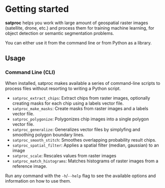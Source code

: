 # Getting started

**satproc** helps you work with large amount of geospatial raster images
(satellite, drone, etc.) and process them for training machine learning, for
object detection or semantic segmentation problems.

You can either use it from the command line or from Python as a library.

## Usage

### Command Line (CLI)

When installed, satproc makes available a series of command-line scripts to
process files without resorting to writing a Python script.

* `satproc_extract_chips`: Extract chips from raster images, optionally creating
  masks for each chip using a labels vector file.
* `satproc_make_masks`: Create masks from raster images and a labels vector file.
* `satproc_polygonize`: Polygonizes chip images into a single polygon vector file.
* `satproc_generalize`: Generalizes vector files by simplyfing and smoothing polygon boundary lines.
* `satproc_smooth_stitch`: Smoothes overlapping probability result chips.
* `satproc_spatial_filter`: Applies a spatial filter (median, gaussian) to an image
* `satproc_scale`: Rescales values from raster images
* `satproc_match_histograms`: Matches histograms of raster images from a reference image.

Run any command with the `-h`/`--help` flag to see the available options and
information on how to use them.
